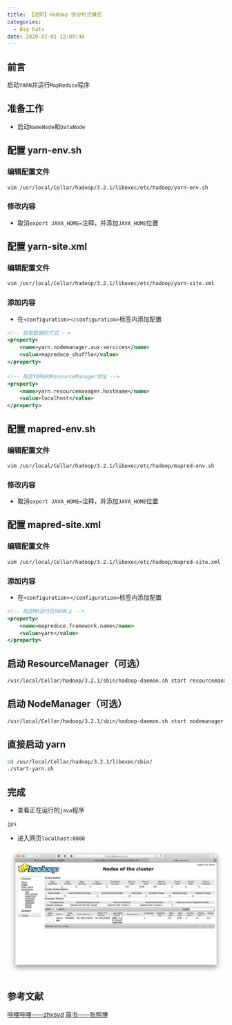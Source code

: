 ```yaml
---
title: 【进阶】Hadoop 伪分布式模式
categories:
  - Big Data
date: 2020-02-01 12:09:48
---
```


## 前言

启动`YARN`并运行`MapReduce`程序

<!-- more -->

## 准备工作

- 启动`NameNode`和`DataNode`

## 配置 yarn-env.sh

### 编辑配置文件

``` sh
vim /usr/local/Cellar/hadoop/3.2.1/libexec/etc/hadoop/yarn-env.sh
```

### 修改内容

- 取消`export JAVA_HOME=`注释，并添加`JAVA_HOME`位置

## 配置 yarn-site.xml

### 编辑配置文件

``` sh
vim /usr/local/Cellar/hadoop/3.2.1/libexec/etc/hadoop/yarn-site.xml
```

### 添加内容

- 在`<configuration></configuration>`标签内添加配置

``` xml
<!-- 获取数据的方式 -->
<property>
    <name>yarn.nodemanager.aux-services</name>
    <value>mapreduce_shuffle</value>
</property>

<!-- 指定YARN的ResourceManager地址 -->
<property>
    <name>yarn.resourcemanager.hostname</name>
    <value>localhost</value>
</property>
```

## 配置 mapred-env.sh

### 编辑配置文件

``` sh
vim /usr/local/Cellar/hadoop/3.2.1/libexec/etc/hadoop/mapred-env.sh
```

### 修改内容

- 取消`export JAVA_HOME=`注释，并添加`JAVA_HOME`位置

## 配置 mapred-site.xml

### 编辑配置文件

``` sh
vim /usr/local/Cellar/hadoop/3.2.1/libexec/etc/hadoop/mapred-site.xml
```

### 添加内容

- 在`<configuration></configuration>`标签内添加配置

``` xml
<!-- 指定MR运行在YARN上 -->
<property>
    <name>mapreduce.framework.name</name>
    <value>yarn</value>
</property>
```

## 启动 ResourceManager（可选）

``` sh
/usr/local/Cellar/hadoop/3.2.1/sbin/hadoop-daemon.sh start resourcemanager
```

## 启动 NodeManager（可选）

``` sh
/usr/local/Cellar/hadoop/3.2.1/sbin/hadoop-daemon.sh start nodemanager
```

## 直接启动 yarn

``` sh
cd /usr/local/Cellar/hadoop/3.2.1/libexec/sbin/
./start-yarn.sh
```

## 完成

- 查看正在运行的`java`程序

``` sh
jps
```

- 进入网页`localhost:8088`

![01.png](/images/20200201120948/01.png)

## 参考文献

[哔哩哔哩——zhvsvd](https://www.bilibili.com/video/av64039568)
[简书——张照博](https://www.jianshu.com/p/a86ccd96b78a)
